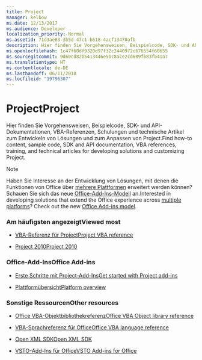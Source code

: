 ```yaml
---
title: Project
manager: kelbow
ms.date: 12/13/2017
ms.audience: Developer
localization_priority: Normal
ms.assetid: 71d3ae83-3b5d-47c1-b618-4acf13470afb
description: Hier finden Sie Vorgehensweisen, Beispielcode, SDK- und API-Dokumentationen, VBA-Referenzen, Schulungen und technische Artikel zum Entwickeln von Lösungen und zum Anpassen von Project.
ms.openlocfilehash: 1c47f60df9320d97f32c2440972c676554f60655
ms.sourcegitcommit: 9d60cd82b5413446e5bc8ace2cd689f683fb41a7
ms.translationtype: HT
ms.contentlocale: de-DE
ms.lasthandoff: 06/11/2018
ms.locfileid: "19796307"
---
```

# <a name="project"></a><span data-ttu-id="57481-103">Project</span><span class="sxs-lookup"><span data-stu-id="57481-103">Project</span></span> 

<span data-ttu-id="57481-104">Hier finden Sie Vorgehensweisen, Beispielcode, SDK- und API-Dokumentationen, VBA-Referenzen, Schulungen und technische Artikel zum Entwickeln von Lösungen und zum Anpassen von Project.</span><span class="sxs-lookup"><span data-stu-id="57481-104">Find how-to content, sample code, SDK and API documentation, VBA references, training, and technical articles for developing solutions and customizing Project.</span></span>
  
> [!NOTE]
> <span data-ttu-id="57481-p101">Haben Sie Interesse an der Entwicklung von Lösungen, mit denen die Funktionen von Office über [mehrere Plattformen](https://docs.microsoft.com/de-DE/office/dev/add-ins/overview/office-add-in-availability) erweitert werden können? Schauen Sie sich das neue [Office-Add-Ins-Modell](https://docs.microsoft.com/de-DE/office/dev/add-ins/overview/office-add-ins) an.</span><span class="sxs-lookup"><span data-stu-id="57481-p101">Interested in developing solutions that extend the Office experience across [multiple platforms](https://docs.microsoft.com/de-DE/office/dev/add-ins/overview/office-add-in-availability)? Check out the new [Office Add-ins model](https://docs.microsoft.com/de-DE/office/dev/add-ins/overview/office-add-ins).</span></span> 
  
### <a name="viewed-most"></a><span data-ttu-id="57481-107">Am häufigsten angezeigt</span><span class="sxs-lookup"><span data-stu-id="57481-107">Viewed most</span></span>
  
- [<span data-ttu-id="57481-108">VBA-Referenz für Project</span><span class="sxs-lookup"><span data-stu-id="57481-108">Project VBA reference</span></span>](https://msdn.microsoft.com/de-DE/library/dn175495.aspx)
  
- [<span data-ttu-id="57481-109">Project 2010</span><span class="sxs-lookup"><span data-stu-id="57481-109">Project 2010</span></span>](https://msdn.microsoft.com/de-DE/library/ee861523.aspx)
  
### <a name="office-add-ins"></a><span data-ttu-id="57481-110">Office-Add-Ins</span><span class="sxs-lookup"><span data-stu-id="57481-110">Office Add-ins</span></span>
  
- [<span data-ttu-id="57481-111">Erste Schritte mit Project-Add-Ins</span><span class="sxs-lookup"><span data-stu-id="57481-111">Get started with Project add-ins</span></span>](https://docs.microsoft.com/de-DE/office/dev/add-ins/quickstarts/project-quickstart )
  
- [<span data-ttu-id="57481-112">Plattformübersicht</span><span class="sxs-lookup"><span data-stu-id="57481-112">Platform overview</span></span>](https://msdn.microsoft.com/de-DE/library/office/jj220082.aspx)
  
### <a name="other-resources"></a><span data-ttu-id="57481-113">Sonstige Ressourcen</span><span class="sxs-lookup"><span data-stu-id="57481-113">Other resources</span></span>
  
- [<span data-ttu-id="57481-114">Office VBA-Objektbibliothekreferenz</span><span class="sxs-lookup"><span data-stu-id="57481-114">Office VBA Object library reference</span></span>](http://msdn.microsoft.com/library/727c4e1c-e13c-7bac-e833-b1322607dfd3%28Office.15%29.aspx)
  
- [<span data-ttu-id="57481-115">VBA-Sprachreferenz für Office</span><span class="sxs-lookup"><span data-stu-id="57481-115">Office VBA language reference</span></span>](http://msdn.microsoft.com/library/9c1e8386-0309-c52c-856b-963220382eb8%28Office.15%29.aspx)
  
- [<span data-ttu-id="57481-116">Open XML SDK</span><span class="sxs-lookup"><span data-stu-id="57481-116">Open XML SDK</span></span>](http://msdn.microsoft.com/library/f6a9ae68-7989-4208-97f5-3c945137a0ab%28Office.15%29.aspx)
  
- [<span data-ttu-id="57481-117">VSTO-Add-Ins für Office</span><span class="sxs-lookup"><span data-stu-id="57481-117">VSTO Add-ins for Office</span></span>](https://docs.microsoft.com/de-DE/office/dev/add-ins/overview/office-add-ins)
  

